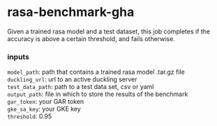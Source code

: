 # rasa-benchmark-gha

Given a trained rasa model and a test dataset, this job completes if the accuracy is above a certain threshold, and fails otherwise.

### inputs
`model_path`: path that contains a trained rasa model .tar.gz file  
`duckling_url`: url to an active duckling server  
`test_data_path`: path to a test data set, csv or yaml  
`output_path`: file in which to store the results of the benchmark  
`gar_token`: your GAR token  
`gke_sa_key`: your GKE key  
`threshold`: 0.95  
